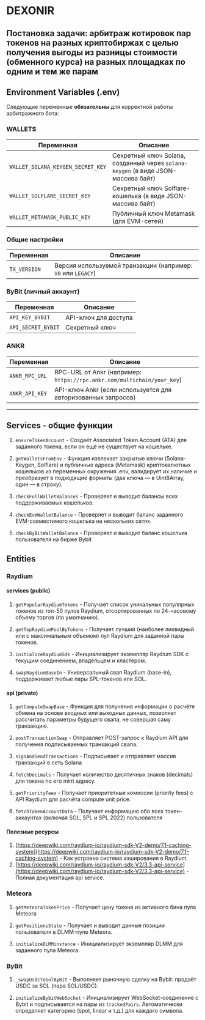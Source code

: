 # DEXONIR

## Постановка задачи: арбитраж котировок пар токенов на разных криптобиржах с целью получения выгоды из разницы стоимости (обменного курса) на разных площадках по одним и тем же парам

## Environment Variables (.env)

Следующие переменные **обязательны** для корректной работы арбитражного бота:

### WALLETS

| Переменная                        | Описание                                                                          |
| --------------------------------- | --------------------------------------------------------------------------------- |
| `WALLET_SOLANA_KEYGEN_SECRET_KEY` | Секретный ключ Solana, созданный через `solana-keygen` (в виде JSON-массива байт) |
| `WALLET_SOLFLARE_SECRET_KEY`      | Секретный ключ Solflare-кошелька (в виде JSON-массива байт)                       |
| `WALLET_METAMASK_PUBLIC_KEY`      | Публичный ключ Metamask (для EVM-сетей)                                           |

### Общие настройки

| Переменная   | Описание                                                     |
| ------------ | ------------------------------------------------------------ |
| `TX_VERSION` | Версия используемой транзакции (например: `V0` или `LEGACY`) |

### ByBit (личный аккаунт)

| Переменная         | Описание             |
| ------------------ | -------------------- |
| `API_KEY_BYBIT`    | API-ключ для доступа |
| `API_SECRET_BYBIT` | Секретный ключ       |

### ANKR

| Переменная     | Описание                                                               |
| -------------- | ---------------------------------------------------------------------- |
| `ANKR_RPC_URL` | RPC-URL от Ankr (например: `https://rpc.ankr.com/multichain/your_key`) |
| `ANKR_API_KEY` | API-ключ Ankr (если используется для авторизованных запросов)          |

---

## Services - общие функции

1. `ensureTokenAccount` - Создаёт Associated Token Account (ATA) для заданного токена, если он ещё не существует на кошельке.

2. `getWalletsFromEnv` - Функция извлекает закрытые ключи (Solana-Keygen, Solflare) и публичные адреса (Metamask) криптовалютных кошельков из переменных окружения .env, валидирует их наличие и преобразует в подходящие форматы (два ключа — в Uint8Array, один — в строку).

3. `checkFullWalletBalances` - Проверяет и выводит балансы всех поддерживаемых кошельков.

4. `checkEvmWalletBalance` - Проверяет и выводит баланс заданного EVM-совместимого кошелька на нескольких сетях.

5. `checkByBitWalletBalance` - Проверяет и выводит баланс кошелька пользователя на бирже Bybit

## Entities

### Raydium

#### services (public)

1. `getPopularRaydiumTokens` - Получает список уникальных популярных токенов из топ-50 пулов Raydium, отсортированных по 24-часовому объему торгов (по умолчанию).

2. `getTopRaydiumPoolByTokens` - Получает лучший (наиболее ликвидный или с максимальным объемом) пул Raydium для заданной пары токенов.

3. `initializeRaydiumSdk` - Инициализирует экземпляр Raydium SDK с текущим соединением, владельцем и кластером.

4. `swapRaydiumBaseIn` - Универсальный свап Raydium (base-in), поддерживает любые пары SPL-токенов или SOL.

#### api (private)

1. `getComputeSwapBase` - Функция для получения информации о расчёте обмена на основе входных или выходных данных, позволяет рассчитать параметры будущего свапа, не совершая саму транзакцию.

2. `postTransactionSwap` - Отправляет POST-запрос к Raydium API для получения подписываемых транзакций свапа.

3. `signAndSendTransactions` - Подписывает и отправляет массив транзакций в сеть Solana

4. `fetchDecimals` - Получает количество десятичных знаков (decimals) для токена по его mint адресу.

5. `getPriorityFees` - Получает приоритетные комиссии (priority fees) с API Raydium для расчёта compute unit price.

6. `fetchTokenAccountData` - Получает информацию обо всех токен-аккаунтах (включая SOL, SPL и SPL 2022) пользователя

#### Полезные ресурсы

1. [https://deepwiki.com/raydium-io/raydium-sdk-V2-demo/7.1-caching-system](https://deepwiki.com/raydium-io/raydium-sdk-V2-demo/7.1-caching-system) - Как устроена система кэширования в Raydium.
2. [https://deepwiki.com/raydium-io/raydium-sdk-V2/3.3-api-service](https://deepwiki.com/raydium-io/raydium-sdk-V2/3.3-api-service) - Полная документация api service.

### Meteora

1. `getMeteoraTokenPrice` - Получает цену токена из активного бина пула Meteora

2. `getPositionsState` - Получает и выводит данные позиции пользователя в DLMM-пуле Meteora.

3. `initializeDLMMinstance` - Инициализирует экземпляр DLMM для заданного пула Meteora.

### ByBit

1. `_swapUsdcToSolByBit` - Выполняет рыночную сделку на Bybit: продаёт USDC за SOL (пара SOL/USDC).

2. `initializeBybitWebSocket` - Инициализирует WebSocket-соединение с Bybit и подписывается на пары из `trackedPairs`. Автоматически определяет категорию (spot, linear и т.д.) для каждого символа.
   #
